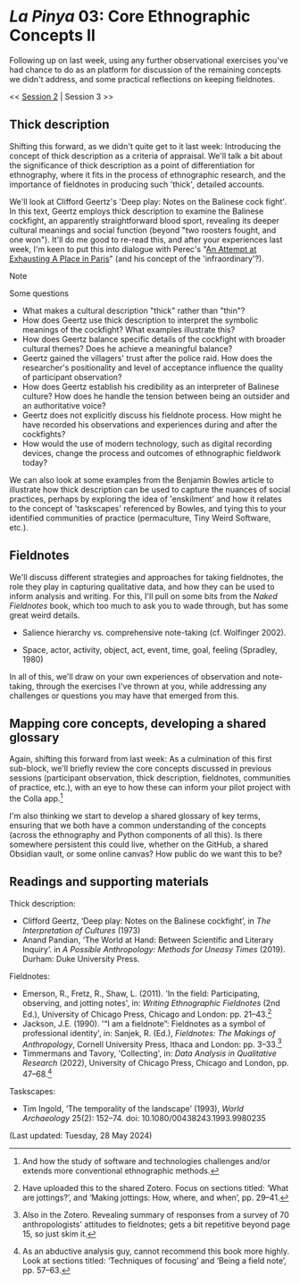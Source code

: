 # _La Pinya_ 03: Core Ethnographic Concepts II

Following up on last week, using any further observational exercises you've had chance to do as an platform for discussion of the remaining concepts we didn't address, and some practical reflections on keeping fieldnotes.

<< [Session 2](02_core-ethnographic-concepts.md) | Session 3 >>

## Thick description

Shifting this forward, as we didn't quite get to it last week: Introducing the concept of thick description as a criteria of appraisal. We'll talk a bit about the significance of thick description as a point of differentiation for ethnography, where it fits in the process of ethnographic research, and the importance of fieldnotes in producing such 'thick', detailed accounts.

We'll look at Clifford Geertz's 'Deep play: Notes on the Balinese cock fight'. In this text, Geertz employs thick description to examine the Balinese cockfight, an apparently straightforward blood sport, revealing its deeper cultural meanings and social function (beyond "two roosters fought, and one won"). It'll do me good to re-read this, and after your experiences last week, I'm keen to put this into dialogue with Perec's "[An Attempt at Exhausting A Place in Paris](https://iitcoa3rdyr.wordpress.com/wp-content/uploads/2014/09/perec_readings.pdf)" (and his concept of the 'infraordinary'?).

> [!NOTE]
> Some questions 
> - What makes a cultural description "thick" rather than "thin"?
> - How does Geertz use thick description to interpret the symbolic meanings of the cockfight? What examples illustrate this?
> - How does Geertz balance specific details of the cockfight with broader cultural themes? Does he achieve a meaningful balance?
> - Geertz gained the villagers' trust after the police raid. How does the researcher's positionality and level of acceptance influence the quality of participant observation?
> - How does Geertz establish his credibility as an interpreter of Balinese culture? How does he handle the tension between being an outsider and an authoritative voice?
> - Geertz does not explicitly discuss his fieldnote process. How might he have recorded his observations and experiences during and after the cockfights?
> - How would the use of modern technology, such as digital recording devices, change the process and outcomes of ethnographic fieldwork today?

We can also look at some examples from the Benjamin Bowles article to illustrate how thick description can be used to capture the nuances of social practices, perhaps by exploring the idea of 'enskilment' and how it relates to the concept of 'taskscapes' referenced by Bowles, and tying this to your identified communities of practice (permaculture, Tiny Weird Software, etc.).


## Fieldnotes

We'll discuss different strategies and approaches for taking fieldnotes, the role they play in capturing qualitative data, and how they can be used to inform analysis and writing. For this, I'll pull on some bits from the _Naked Fieldnotes_ book, which too much to ask you to wade through, but has some great weird details.

- Salience hierarchy vs. comprehensive note-taking (cf. Wolfinger 2002).

- Space, actor, activity, object, act, event, time, goal, feeling (Spradley, 1980)

In all of this, we'll draw on your own experiences of observation and note-taking, through the exercises I've thrown at you, while addressing any challenges or questions you may have that emerged from this.


## Mapping core concepts, developing a shared glossary

Again, shifting this forward from last week: As a culmination of this first sub-block, we'll briefly review the core concepts discussed in previous sessions (participant observation, thick description, fieldnotes, communities of practice, etc.), with an eye to how these can inform your pilot project with the Colla app.[^1]

I'm also thinking we start to develop a shared glossary of key terms, ensuring that we both have a common understanding of the concepts (across the ethnography and Python components of all this). Is there somewhere persistent this could live, whether on the GitHub, a shared Obsidian vault, or some online canvas? How public do we want this to be?


## Readings and supporting materials

Thick description:

- Clifford Geertz, ‘Deep play: Notes on the Balinese cockfight’, in _The Interpretation of Cultures_ (1973)
- Anand Pandian, ‘The World at Hand: Between Scientific and Literary Inquiry’. in _A Possible Anthropology: Methods for Uneasy Times_ (2019). Durham: Duke University Press.

Fieldnotes:

- Emerson, R., Fretz, R., Shaw, L. (2011). 'In the field: Participating, observing, and jotting notes', in: _Writing Ethnographic Fieldnotes_ (2nd Ed.), University of Chicago Press, Chicago and London: pp. 21–43.[^2]
- Jackson, J.E. (1990). '“I am a fieldnote”: Fieldnotes as a symbol of professional identity', in: Sanjek, R. (Ed.), _Fieldnotes: The Makings of Anthropology_, Cornell University Press, Ithaca and London: pp. 3–33.[^3]
- Timmermans and Tavory, 'Collecting', in: _Data Analysis in Qualitative Research_ (2022), University of Chicago Press, Chicago and London, pp. 47–68.[^4]

Taskscapes:

- Tim Ingold, ‘The temporality of the landscape’ (1993), _World Archaeology_ 25(2): 152–74. doi: 10.1080/00438243.1993.9980235

(Last updated: Tuesday, 28 May 2024)

[^1]: And how the study of software and technologies challenges and/or extends more conventional ethnographic methods.
[^2]: Have uploaded this to the shared Zotero. Focus on sections titled: ‘What are jottings?’, and ‘Making jottings: How, where, and when’, pp. 29–41.
[^3]: Also in the Zotero. Revealing summary of responses from a survey of 70 anthropologists' attitudes to fieldnotes; gets a bit repetitive beyond page 15, so just skim it.
[^4]: As an abductive analysis guy, cannot recommend this book more highly. Look at sections titled: ‘Techniques of focusing’ and ‘Being a field note’, pp. 57–63.